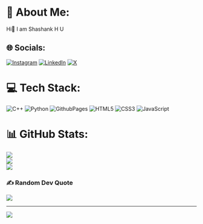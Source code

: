 # 💫 About Me:
Hi👋 I am Shashank H U 


## 🌐 Socials:
[![Instagram](https://img.shields.io/badge/Instagram-%23E4405F.svg?logo=Instagram&logoColor=white)](https://instagram.com/artistic._shashank) [![LinkedIn](https://img.shields.io/badge/LinkedIn-%230077B5.svg?logo=linkedin&logoColor=white)](https://linkedin.com/in/shashank-hu) [![X](https://img.shields.io/badge/X-black.svg?logo=X&logoColor=white)](https://x.com/shashank_2K06 ) 

# 💻 Tech Stack:
![C++](https://img.shields.io/badge/c++-%2300599C.svg?style=for-the-badge&logo=c%2B%2B&logoColor=white) ![Python](https://img.shields.io/badge/python-3670A0?style=for-the-badge&logo=python&logoColor=ffdd54) ![GithubPages](https://img.shields.io/badge/github%20pages-121013?style=for-the-badge&logo=github&logoColor=white) ![HTML5](https://img.shields.io/badge/html5-%23E34F26.svg?style=for-the-badge&logo=html5&logoColor=white) ![CSS3](https://img.shields.io/badge/css3-%231572B6.svg?style=for-the-badge&logo=css3&logoColor=white) ![JavaScript](https://img.shields.io/badge/javascript-%23323330.svg?style=for-the-badge&logo=javascript&logoColor=%23F7DF1E)
# 📊 GitHub Stats:
![](https://github-readme-stats.vercel.app/api?username=artisticshashank&theme=blue-green&hide_border=true&include_all_commits=true&count_private=true)<br/>
![](https://github-readme-streak-stats.herokuapp.com/?user=artisticshashank&theme=blue-green&hide_border=true)<br/>
![](https://github-readme-stats.vercel.app/api/top-langs/?username=artisticshashank&theme=blue-green&hide_border=true&include_all_commits=true&count_private=true&layout=compact)

### ✍️ Random Dev Quote
![](https://quotes-github-readme.vercel.app/api?type=horizontal&theme=radical)

---
[![](https://visitcount.itsvg.in/api?id=Shashankhu-2024&icon=0&color=11)](https://visitcount.itsvg.in)

<!-- Proudly created with GPRM ( https://gprm.itsvg.in ) -->
